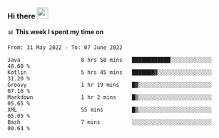 ### Hi there <a href="https://www.gautamkrishnar.com/"><img src="https://media.giphy.com/media/hvRJCLFzcasrR4ia7z/giphy.gif" width="25px"></a>

📊 **This week I spent my time on**

<!--START_SECTION:waka-->

```text
From: 31 May 2022 - To: 07 June 2022

Java                   8 hrs 58 mins   ████████████░░░░░░░░░░░░░   48.60 %
Kotlin                 5 hrs 45 mins   ███████▓░░░░░░░░░░░░░░░░░   31.20 %
Groovy                 1 hr 19 mins    █▓░░░░░░░░░░░░░░░░░░░░░░░   07.16 %
Markdown               1 hr 2 mins     █▒░░░░░░░░░░░░░░░░░░░░░░░   05.65 %
XML                    55 mins         █▒░░░░░░░░░░░░░░░░░░░░░░░   05.05 %
Bash                   7 mins          ░░░░░░░░░░░░░░░░░░░░░░░░░   00.64 %
```

<!--END_SECTION:waka-->
